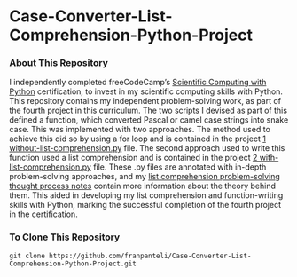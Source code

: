 # Case-Converter-List-Comprehension-Python-Project
### About This Repository
I independently completed freeCodeCamp’s [Scientific Computing with Python](https://www.freecodecamp.org/learn/scientific-computing-with-python/) certification, to invest in my scientific computing skills with Python. This repository contains my independent problem-solving work, as part of the fourth project in this curriculum. The two scripts I devised as part of this defined a function, which converted Pascal or camel case strings into snake case. This was implemented with two approaches. The method used to achieve this did so by using a for loop and is contained in the project [1 without-list-comprehension.py](https://github.com/franpanteli/Case-Converter-List-Comprehension-Python-Project/blob/main/1%20without-list-comprehension.py) file. The second approach used to write this function used a list comprehension and is contained in the project [2 with-list-comprehension.py](https://github.com/franpanteli/Case-Converter-List-Comprehension-Python-Project/blob/main/2%20with-list-comprehension.py) file. These .py files are annotated with in-depth problem-solving approaches, and my [list comprehension problem-solving thought process notes](https://github.com/franpanteli/Case-Converter-List-Comprehension-Python-Project/blob/main/List%20Comprehension%20Problem%20Solving%20Thought%20Process%20Notes.txt) contain more information about the theory behind them. This aided in developing my list comprehension and function-writing skills with Python, marking the successful completion of the fourth project in the certification.

### To Clone This Repository
```
git clone https://github.com/franpanteli/Case-Converter-List-Comprehension-Python-Project.git
```
